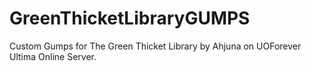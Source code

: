 # GreenThicketLibraryGUMPS
 Custom Gumps for The Green Thicket Library by Ahjuna on UOForever Ultima Online Server.
